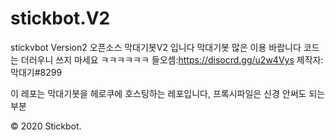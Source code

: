 # stickbot.V2
stickvbot Version2
오픈소스 막대기봇V2 입니다
막대기봇 많은 이용 바랍니다
코드는 더러우니 쓰지 마세요 ㅋㅋㅋㅋㅋㅋ
들오셈:https://disocrd.gg/u2w4Vys
제작자: 막대기#8299

이 레포는 막대기봇을 헤로쿠에 호스팅하는 레포입니다, 프록시파일은 신경 안써도 되는부분

© 2020 Stickbot.
